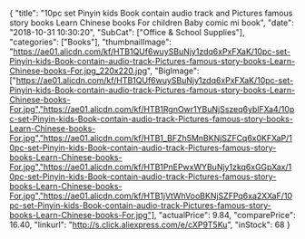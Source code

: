 {
	"title": "10pc set Pinyin kids Book contain audio track and Pictures famous story books Learn Chinese books For children Baby comic mi book",
	"date": "2018-10-31 10:30:20",
	"SubCat": ["Office & School Supplies"],
	"categories": ["Books"],
	"thumbnailImage": "https://ae01.alicdn.com/kf/HTB1QUf6wuySBuNjy1zdq6xPxFXaK/10pc-set-Pinyin-kids-Book-contain-audio-track-Pictures-famous-story-books-Learn-Chinese-books-For.jpg_220x220.jpg",
	"BigImage": ["https://ae01.alicdn.com/kf/HTB1QUf6wuySBuNjy1zdq6xPxFXaK/10pc-set-Pinyin-kids-Book-contain-audio-track-Pictures-famous-story-books-Learn-Chinese-books-For.jpg","https://ae01.alicdn.com/kf/HTB1RgnOwr1YBuNjSszeq6yblFXa4/10pc-set-Pinyin-kids-Book-contain-audio-track-Pictures-famous-story-books-Learn-Chinese-books-For.jpg","https://ae01.alicdn.com/kf/HTB1_BFZh5MnBKNjSZFCq6x0KFXaP/10pc-set-Pinyin-kids-Book-contain-audio-track-Pictures-famous-story-books-Learn-Chinese-books-For.jpg","https://ae01.alicdn.com/kf/HTB1PnEPwxWYBuNjy1zkq6xGGpXax/10pc-set-Pinyin-kids-Book-contain-audio-track-Pictures-famous-story-books-Learn-Chinese-books-For.jpg","https://ae01.alicdn.com/kf/HTB1jVtWhVooBKNjSZFPq6xa2XXaF/10pc-set-Pinyin-kids-Book-contain-audio-track-Pictures-famous-story-books-Learn-Chinese-books-For.jpg"],
	"actualPrice": 9.84,
	"comparePrice": 16.40,
	"linkurl": "http://s.click.aliexpress.com/e/cXP9T5Ku",
	"inStock": 68
}

